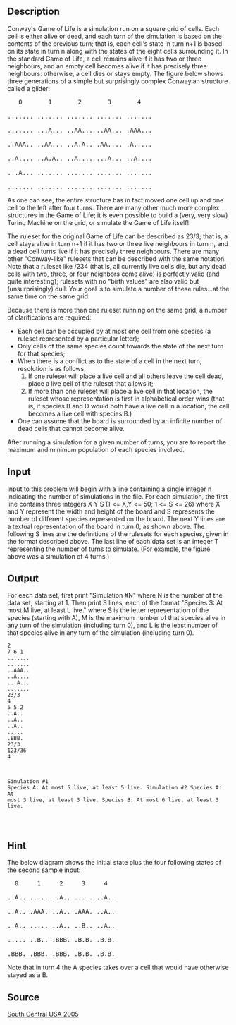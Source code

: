 <h2>Description</h2><p>Conway's Game of Life is a simulation run on a square grid of cells. Each cell is either alive or dead, and each turn of the simulation is based on the contents of the previous turn; that is, each cell's state in turn n+1 is based on its state in turn n along with the states of the eight cells surrounding it. In the standard Game of Life, a cell remains alive if it has two or three neighbours, and an empty cell becomes alive if it has precisely three neighbours: otherwise, a cell dies or stays empty. The figure below shows three generations of a simple but surprisingly complex Conwayian structure called a glider: 
</p><pre>   0       1       2       3       4
<br>....... ....... ....... ....... .......
<br>....... ...A... ..AA... ..AA... .AAA...
<br>..AAA.. ..AA... ..A.A.. .AA.... .A.....
<br>..A.... ..A.A.. ..A.... ...A... ..A....
<br>...A... ....... ....... ....... .......
<br>....... ....... ....... ....... .......</pre><p>As one can see, the entire structure has in fact moved one cell up and one cell to the left after four turns. There are many other much more complex structures in the Game of Life; it is even possible to build a (very, very slow) Turing Machine on the grid, or simulate the Game of Life itself! 
</p>
The ruleset for the original Game of Life can be described as 23/3; that is, a cell stays alive in turn n+1 if it has two or three live neighbours in turn n, and a dead cell turns live if it has precisely three neighbours. There are many other "Conway-like" rulesets that can be described with the same notation. Note that a ruleset like /234 (that is, all currently live cells die, but any dead cells with two, three, or four neighbors come alive) is perfectly valid (and quite interesting); rulesets with no "birth values" are also valid but (unsurprisingly) dull. Your goal is to simulate a number of these rules...at the same time on the same grid. 

Because there is more than one ruleset running on the same grid, a number of clarifications are required: 
<ul><li>Each cell can be occupied by at most one cell from one species (a ruleset represented by a particular letter); 
<br></li><li>Only cells of the same species count towards the state of the next turn for that species; 
<br></li><li>When there is a conflict as to the state of a cell in the next turn, resolution is as follows:
<br><ol><li>If one ruleset will place a live cell and all others leave the cell dead, place a live cell of the ruleset that allows it; 
<br></li><li>If more than one ruleset will place a live cell in that location, the ruleset whose representation is first in alphabetical order wins (that is, if species B and D would both have a live cell in a location, the cell becomes a live cell with species B.) </li></ol></li><li>One can assume that the board is surrounded by an infinite number of dead cells that cannot become alive. </li></ul><p>After running a simulation for a given number of turns, you are to report the maximum and minimum population of each species involved. 
</p><h2>Input</h2><p>Input to this problem will begin with a line containing a single integer n indicating the number of simulations in the file. For each simulation, the first line contains three integers X Y S (1 &lt;= X,Y &lt;= 50; 1 &lt;= S &lt;= 26) where X and Y represent the width and height of the board and S represents the number of different species represented on the board. The next Y lines are a textual representation of the board in turn 0, as shown above. The following S lines are the definitions of the rulesets for each species, given in the format described above. The last line of each data set is an integer T representing the number of turns to simulate. (For example, the figure above was a simulation of 4 turns.) </p><h2>Output</h2><p>For each data set, first print "Simulation #N" where N is the number of the data set, starting at 1. Then print S lines, each of the format "Species S: At most M live, at least L live." where S is the letter representation of the species (starting with A), M is the maximum number of that species alive in any turn of the simulation (including turn 0), and L is the least number of that species alive in any turn of the simulation (including turn 0). </p><pre><code class="language-input1">2
7 6 1
.......
.......
..AAA..
..A....
...A...
.......
23/3
4
5 5 2
..A..
..A..
..A..
.....
.BBB.
23/3
123/36
4

</code></pre><pre><code class="language-output1">Simulation #1
Species A: At most 5 live, at least 5 live.
Simulation #2
Species A: At most 3 live, at least 3 live.
Species B: At most 6 live, at least 3 live.

</code></pre><h2>Hint</h2><p>The below diagram shows the initial state plus the four following states of the second sample input: 
</p><pre>  0     1     2     3     4
<br>..A.. ..... ..A.. ..... ..A..
<br>..A.. .AAA. ..A.. .AAA. ..A..
<br>..A.. ..... ..A.. ..B.. ..A..
<br>..... ..B.. .BBB. .B.B. .B.B.
<br>.BBB. .BBB. .BBB. .B.B. .B.B.</pre><p>
</p>Note that in turn 4 the A species takes over a cell that would have otherwise stayed as a B. <h2>Source</h2><a href="searchproblem?field=source&amp;key=South+Central+USA+2005">South Central USA 2005</a>